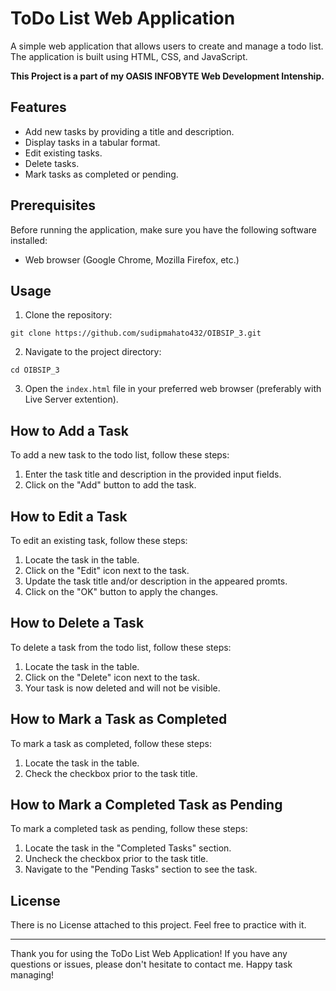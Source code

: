 # ToDo List Web Application

A simple web application that allows users to create and manage a todo list. The application is built using HTML, CSS, and JavaScript.


__This Project is a part of my OASIS INFOBYTE Web Development Intenship.__

## Features

- Add new tasks by providing a title and description.
- Display tasks in a tabular format.
- Edit existing tasks.
- Delete tasks.
- Mark tasks as completed or pending.

## Prerequisites

Before running the application, make sure you have the following software installed:

- Web browser (Google Chrome, Mozilla Firefox, etc.)

## Usage

1. Clone the repository:
```Git Command
git clone https://github.com/sudipmahato432/OIBSIP_3.git
```
2. Navigate to the project directory:
```Git Command
cd OIBSIP_3
```
3. Open the `index.html` file in your preferred web browser (preferably with Live Server extention).

## How to Add a Task

To add a new task to the todo list, follow these steps:

1. Enter the task title and description in the provided input fields.
2. Click on the "Add" button to add the task.

## How to Edit a Task

To edit an existing task, follow these steps:

1. Locate the task in the table.
2. Click on the "Edit" icon next to the task.
3. Update the task title and/or description in the appeared promts.
4. Click on the "OK" button to apply the changes.

## How to Delete a Task

To delete a task from the todo list, follow these steps:

1. Locate the task in the table.
2. Click on the "Delete" icon next to the task.
3. Your task is now deleted and will not be visible.

## How to Mark a Task as Completed

To mark a task as completed, follow these steps:

1. Locate the task in the table.
2. Check the checkbox prior to the task title.

## How to Mark a Completed Task as Pending

To mark a completed task as pending, follow these steps:

1. Locate the task in the "Completed Tasks" section.
2. Uncheck the checkbox prior to the task title.
3. Navigate to the "Pending Tasks" section to see the task.

## License

There is no License attached to this project. Feel free to practice with it.

---

Thank you for using the ToDo List Web Application! If you have any questions or issues, please don't hesitate to contact me. Happy task managing!

